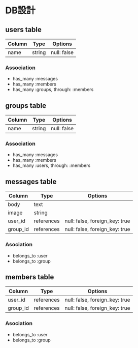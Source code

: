 # DB設計

## users table

|Column|Type|Options|
|------|----|-------|
|name|string|null: false|


### Association

- has_many :messages
- has_many :members
- has_many :groups, through: :members


## groups table

|Column|Type|Options|
|------|----|-------|
|name|string|null: false|


### Association
- has_many :messages
- has_many :members
- has_many :users, through: :members


## messages table

|Column|Type|Options|
|------|----|-------|
|body|text| |
|image|string| |
|user_id|references|null: false, foreign_key: true|
|group_id|references|null: false, foreign_key: true|



### Asociation

- belongs_to :user
- belongs_to :group


## members table

|Column|Type|Options|
|------|----|-------|
|user_id|references|null: false, foreign_key: true|
|group_id|references|null: false, foreign_key: true|

### Asociation
- belongs_to :user
- belongs_to :group
